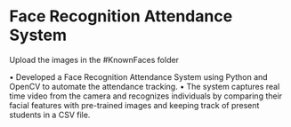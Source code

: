 # Face Recognition Attendance System


Upload the images in the #KnownFaces folder 

• Developed a Face Recognition Attendance System using Python and OpenCV to automate the attendance tracking.
• The system captures real time video from the camera and recognizes individuals by comparing their facial features with
pre-trained images and keeping track of present students in a CSV file.
